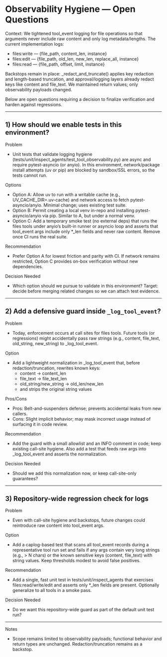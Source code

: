 # Observability Hygiene — Open Questions

Context: We tightened tool_event logging for file operations so that arguments never include raw content and only log metadata/lengths. The current implementation logs:
- files:write — {file_path, content_len, instance}
- files:edit — {file_path, old_len, new_len, replace_all, instance}
- files:read — {file_path, offset, limit, instance}

Backstops remain in place: _redact_and_truncate() applies key redaction and length-based truncation, and approval/logging layers already redact keys like content and file_text. We maintained return values; only observability payloads changed.

Below are open questions requiring a decision to finalize verification and harden against regressions.

---

## 1) How should we enable tests in this environment?

Problem
- Unit tests that validate logging hygiene (tests/unit/inspect_agents/test_tool_observability.py) are async and require pytest-asyncio (or anyio). In this environment, network/package install attempts (uv or pip) are blocked by sandbox/SSL errors, so the tests cannot run.

Options
- Option A: Allow uv to run with a writable cache (e.g., UV_CACHE_DIR=.uv-cache) and network access to fetch pytest-asyncio/anyio. Minimal change; uses existing test suite.
- Option B: Permit creating a local venv in-repo and installing pytest-asyncio/anyio via pip. Similar to A, but under a normal venv.
- Option C: Add a temporary smoke test (no external deps) that runs the files tools under anyio’s built-in runner or asyncio loop and asserts that tool_event args include only *_len fields and never raw content. Remove once CI runs the real suite.

Recommendation
- Prefer Option A for lowest friction and parity with CI. If network remains restricted, Option C provides on-box verification without new dependencies.

Decision Needed
- Which option should we pursue to validate in this environment? Target: decide before merging related changes so we can attach test evidence.

---

## 2) Add a defensive guard inside `_log_tool_event`?

Problem
- Today, enforcement occurs at call sites for files tools. Future tools (or regressions) might accidentally pass raw strings (e.g., content, file_text, old_string, new_string) to _log_tool_event.

Option
- Add a lightweight normalization in _log_tool_event that, before redaction/truncation, rewrites known keys:
  - content → content_len
  - file_text → file_text_len
  - old_string/new_string → old_len/new_len
  - and strips the original string values

Pros/Cons
- Pros: Belt-and-suspenders defense; prevents accidental leaks from new callers.
- Cons: Slight implicit behavior; may mask incorrect usage instead of surfacing it in code review.

Recommendation
- Add the guard with a small allowlist and an INFO comment in code; keep existing call-site hygiene. Also add a test that feeds raw args into _log_tool_event and asserts the normalization.

Decision Needed
- Should we add this normalization now, or keep call-site-only guarantees?

---

## 3) Repository-wide regression check for logs

Problem
- Even with call-site hygiene and backstops, future changes could reintroduce raw content into tool_event args.

Option
- Add a caplog-based test that scans all tool_event records during a representative tool run set and fails if any args contain very long strings (e.g., > N chars) or the known sensitive keys (content, file_text) with string values. Keep thresholds modest to avoid false positives.

Recommendation
- Add a single, fast unit test in tests/unit/inspect_agents that exercises files:read/write/edit and asserts only *_len fields are present. Optionally generalize to all tools in a smoke pass.

Decision Needed
- Do we want this repository-wide guard as part of the default unit test run?

---

Notes
- Scope remains limited to observability payloads; functional behavior and return types are unchanged. Redaction/truncation remains as a backstop.

